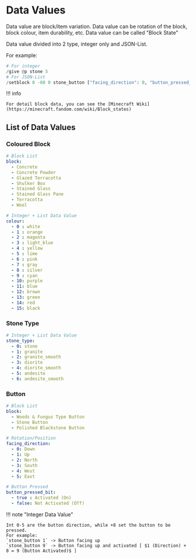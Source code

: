 # Data Values

Data value are block/item variation. Data value can be rotation of the block, block colour, item durability, etc. Data value can be called "Block State"

Data value divided into 2 type, integer only and JSON-List.

For example:
``` py
# For integer
/give @p stone 5
# For JSON-List
/setblock 0 -60 0 stone_button ["facing_direction": 0, "button_pressed_bit": true]
```

!!! info

    For detail block data, you can see the [Minecraft Wiki](https://minecraft.fandom.com/wiki/Block_states)

## List of Data Values

### Coloured Block

``` yaml
# Block List
block: 
  - Concrete
  - Concrete Powder
  - Glazed Terracotta
  - Shulker Box
  - Stained Glass
  - Stained Glass Pane
  - Terracotta
  - Wool

# Integer + List Data Value
colour:
  - 0 : white
  - 1 : orange
  - 2 : magenta
  - 3 : light_blue
  - 4 : yellow
  - 5 : lime
  - 6 : pink
  - 7 : gray
  - 8 : silver
  - 9 : cyan
  - 10: purple
  - 11: blue
  - 12: brown
  - 13: green
  - 14: red
  - 15: black
```

### Stone Type

``` yaml
# Integer + List Data Value
stone_type:
  - 0: stone
  - 1: granite
  - 2: granite_smooth
  - 3: diorite
  - 4: diorite_smooth
  - 5: andesite
  - 6: andesite_smooth
```

### Button

``` yaml
# Block List
block:
  - Woods & Fungus Type Button
  - Stone Button
  - Polished Blackstone Button

# Rotation/Position
facing_direction:
  - 0: Down
  - 1: Up
  - 2: North
  - 3: South
  - 4: West
  - 5: East

# Button Pressed
button_pressed_bit:
  - true : Activated (On)
  - false: Not Activated (Off)
```

!!! note "Integer Data Value"

    Int 0-5 are the button direction, while +8 set the button to be pressed.
    For example:
    `stone_button 1` -> Button facing up
    `stone_button 9` -> Button facing up and activated [ $1 (Direction) + 8 = 9 (Button Activated)$ ]